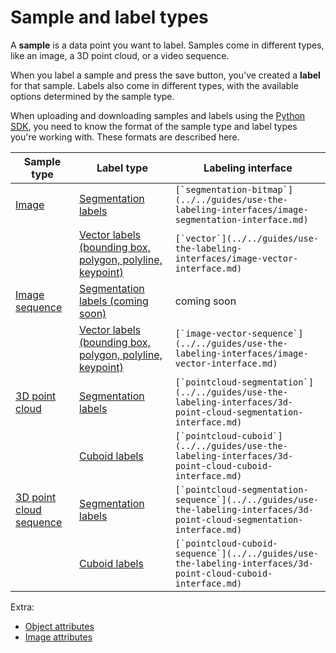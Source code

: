 # Sample and label types

A **sample** is a data point you want to label. Samples come in different types, like an image, a 3D point cloud, or a video sequence.

When you label a sample and press the save button, you've created a **label** for that sample. Labels also come in different types, with the available options determined by the sample type.

When uploading and downloading samples and labels using the [Python SDK](../../python-sdk.md), you need to know the format of the sample type and label types you're working with. These formats are described here.



| Sample type                                                        | Label type                                                                                                                       | Labeling interface                                                                                                          |
| ------------------------------------------------------------------ | -------------------------------------------------------------------------------------------------------------------------------- | --------------------------------------------------------------------------------------------------------------------------- |
| [Image](sample-types.md#image)                                     | [Segmentation labels](label-types.md#segmentation-labels)                                                                        | ``[`segmentation-bitmap`](../../guides/use-the-labeling-interfaces/image-segmentation-interface.md)``                       |
|                                                                    | [Vector labels (bounding box, polygon, polyline, keypoint)](label-types.md#vector-labels-bounding-box-polygon-polyline-keypoint) | ``[`vector`](../../guides/use-the-labeling-interfaces/image-vector-interface.md)``                                          |
| [Image sequence](sample-types.md#image-sequence)                   | [Segmentation labels (coming soon)](label-types.md#segmentation-labels-1)                                                        | coming soon                                                                                                                 |
|                                                                    | [Vector labels (bounding box, polygon, polyline, keypoint)](label-types.md#vector-labels-bounding-box-polygon-polyline-keypoint) | ``[`image-vector-sequence`](../../guides/use-the-labeling-interfaces/image-vector-interface.md)``                           |
| [3D point cloud](sample-types.md#3d-point-cloud)                   | [Segmentation labels](label-types.md#segmentation-labels-2)                                                                      | ``[`pointcloud-segmentation`](../../guides/use-the-labeling-interfaces/3d-point-cloud-segmentation-interface.md)``          |
|                                                                    | [Cuboid labels](label-types.md#cuboid-labels)                                                                                    | ``[`pointcloud-cuboid`](../../guides/use-the-labeling-interfaces/3d-point-cloud-cuboid-interface.md)``                      |
| [3D point cloud sequence](sample-types.md#3d-point-cloud-sequence) | [Segmentation labels](label-types.md#segmentation-labels-3)                                                                      | ``[`pointcloud-segmentation-sequence`](../../guides/use-the-labeling-interfaces/3d-point-cloud-segmentation-interface.md)`` |
|                                                                    | [Cuboid labels](label-types.md#cuboid-labels-1)                                                                                  | ``[`pointcloud-cuboid-sequence`](../../guides/use-the-labeling-interfaces/3d-point-cloud-cuboid-interface.md)``             |

Extra:

* [Object attributes](label-types.md#object-attributes)
* [Image attributes](label-types.md#image-attributes)
